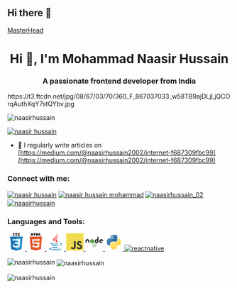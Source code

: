 ## Hi there 👋
[MasterHead](https://t3.ftcdn.net/jpg/08/67/03/70/360_F_867037033_w58TB9ajDLjLjQCOrqAuthXqY7stQYbv.jpg)
<h1 align="center">Hi 👋, I'm Mohammad Naasir Hussain</h1>
<h3 align="center">A passionate frontend developer from India</h3>
https://t3.ftcdn.net/jpg/08/67/03/70/360_F_867037033_w58TB9ajDLjLjQCOrqAuthXqY7stQYbv.jpg
<p align="left"> <img src="https://komarev.com/ghpvc/?username=naasirhussain&label=Profile%20views&color=0e75b6&style=flat" alt="naasirhussain" /> </p>

<p align="left"> <a href="https://twitter.com/naasir hussain" target="blank"><img src="https://img.shields.io/twitter/follow/naasir hussain?logo=twitter&style=for-the-badge" alt="naasir hussain" /></a> </p>

- 📝 I regularly write articles on [https://medium.com/@naasirhussain2002/internet-f687309fbc99](https://medium.com/@naasirhussain2002/internet-f687309fbc99)

<h3 align="left">Connect with me:</h3>
<p align="left">
<a href="https://twitter.com/naasir hussain" target="blank"><img align="center" src="https://raw.githubusercontent.com/rahuldkjain/github-profile-readme-generator/master/src/images/icons/Social/twitter.svg" alt="naasir hussain" height="30" width="40" /></a>
<a href="https://linkedin.com/in/naasir hussain mohammad" target="blank"><img align="center" src="https://raw.githubusercontent.com/rahuldkjain/github-profile-readme-generator/master/src/images/icons/Social/linked-in-alt.svg" alt="naasir hussain mohammad" height="30" width="40" /></a>
<a href="https://instagram.com/naasirhussain_02" target="blank"><img align="center" src="https://raw.githubusercontent.com/rahuldkjain/github-profile-readme-generator/master/src/images/icons/Social/instagram.svg" alt="naasirhussain_02" height="30" width="40" /></a>
<a href="https://medium.com/naasirhussain" target="blank"><img align="center" src="https://raw.githubusercontent.com/rahuldkjain/github-profile-readme-generator/master/src/images/icons/Social/medium.svg" alt="naasirhussain" height="30" width="40" /></a>
</p>

<h3 align="left">Languages and Tools:</h3>
<p align="left"> <a href="https://www.w3schools.com/css/" target="_blank" rel="noreferrer"> <img src="https://raw.githubusercontent.com/devicons/devicon/master/icons/css3/css3-original-wordmark.svg" alt="css3" width="40" height="40"/> </a> <a href="https://www.w3.org/html/" target="_blank" rel="noreferrer"> <img src="https://raw.githubusercontent.com/devicons/devicon/master/icons/html5/html5-original-wordmark.svg" alt="html5" width="40" height="40"/> </a> <a href="https://www.java.com" target="_blank" rel="noreferrer"> <img src="https://raw.githubusercontent.com/devicons/devicon/master/icons/java/java-original.svg" alt="java" width="40" height="40"/> </a> <a href="https://developer.mozilla.org/en-US/docs/Web/JavaScript" target="_blank" rel="noreferrer"> <img src="https://raw.githubusercontent.com/devicons/devicon/master/icons/javascript/javascript-original.svg" alt="javascript" width="40" height="40"/> </a> <a href="https://nodejs.org" target="_blank" rel="noreferrer"> <img src="https://raw.githubusercontent.com/devicons/devicon/master/icons/nodejs/nodejs-original-wordmark.svg" alt="nodejs" width="40" height="40"/> </a> <a href="https://www.python.org" target="_blank" rel="noreferrer"> <img src="https://raw.githubusercontent.com/devicons/devicon/master/icons/python/python-original.svg" alt="python" width="40" height="40"/> </a> <a href="https://reactnative.dev/" target="_blank" rel="noreferrer"> <img src="https://reactnative.dev/img/header_logo.svg" alt="reactnative" width="40" height="40"/> </a> </p>

<p><img align="left" src="https://github-readme-stats.vercel.app/api/top-langs?username=naasirhussain&show_icons=true&locale=en&layout=compact" alt="naasirhussain" /></p>

<p>&nbsp;<img align="center" src="https://github-readme-stats.vercel.app/api?username=naasirhussain&show_icons=true&locale=en" alt="naasirhussain" /></p>

<p><img align="center" src="https://github-readme-streak-stats.herokuapp.com/?user=naasirhussain&" alt="naasirhussain" /></p>
